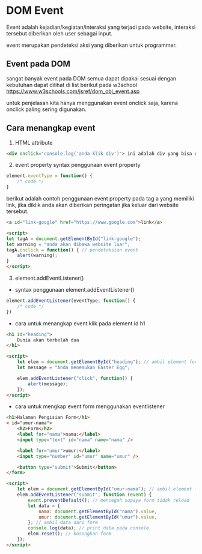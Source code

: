 # DOM Event
Event adalah kejadian/kegiatan/interaksi yang terjadi pada website, interaksi tersebut diberikan oleh user sebagai input.

event merupakan pendeteksi aksi yang diberikan untuk programmer.

## Event pada DOM
sangat banyak event pada DOM semua dapat dipakai sesuai dengan kebutuhan dapat dilihat di list berikut pada w3school https://www.w3schools.com/jsref/dom_obj_event.asp

untuk penjelasan kita hanya menggunakan event onclick saja, karena onclick paling sering digunakan.

## Cara menangkap event
1. HTML attribute

```html
<div onclick="console.log('anda klik div')"> ini adalah div yang bisa diklik</div>
```

2. event property
syntax penggunaan event property
```js
element.eventType = function() {
    /* code */
}
```

berikut adalah contoh penggunaan event property pada tag a yang memiliki link, jika diklik anda akan diberikan peringatan jika keluar dari website tersebut.
```html
<a id="link-google" href="https://www.google.com">link</a>

<script>
let tagA = document.getElementById("link-google");
let warning = "anda akan dibawa website luar"; 
tagA.onclick = function() { // pendeteksian event
    alert(warning);
}
</script>
```

3. element.addEventListener()
- syntax penggunaan element.addEventListener()
```js
element.addEventListener(eventType, function() { 
    /* code */
})
```
- cara untuk menangkap event klik pada element id h1
```html
<h1 id="heading">
    Dunia akan terbelah dua
</h1>

<script>
    let elem = document.getElementById("heading"); // ambil element form
    let message = "Anda menemukan Easter Egg";

    elem.addEventListener("click", function() {
        alert(message);
    });
</script>
```
- cara untuk mengkap event form menggunakan eventlistener

```html
<h1>Halaman Pengisian Form</h1>
< id="umur-nama">
    <h2>Form</h2>
    <label for="nama">nama:</label>
    <input type="text" id="nama" name="nama" />

    <label for="umur">umur:</label>
    <input type="number" id="umur" name="umur" />

    <button type="submit">Submit</button>
</form>

<script>
    let elem = document.getElementById("umur-nama"); // ambil element form
    elem.addEventListener("submit", function (event) {
        event.preventDefault(); // mencegah supaya form tidak reload
        let data = {
            nama: document.getElementById("nama").value,
            umur: document.getElementById("umur").value,
        }; // ambil data dari form
        console.log(data); // print data pada console
        elem.reset(); // kosongkan form
    });
</script>
```